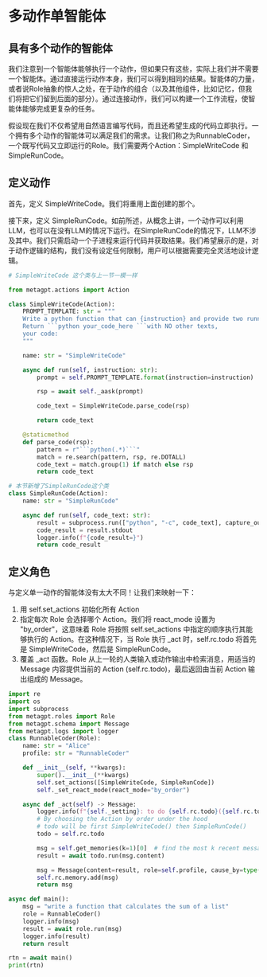 ﻿# 多动作单智能体

## **具有多个动作的智能体**

我们注意到一个智能体能够执行一个动作，但如果只有这些，实际上我们并不需要一个智能体。通过直接运行动作本身，我们可以得到相同的结果。智能体的力量，或者说Role抽象的惊人之处，在于动作的组合（以及其他组件，比如记忆，但我们将把它们留到后面的部分）。通过连接动作，我们可以构建一个工作流程，使智能体能够完成更复杂的任务。

假设现在我们不仅希望用自然语言编写代码，而且还希望生成的代码立即执行。一个拥有多个动作的智能体可以满足我们的需求。让我们称之为RunnableCoder，一个既写代码又立即运行的Role。我们需要两个Action：SimpleWriteCode 和 SimpleRunCode。

## **定义动作**

首先，定义 SimpleWriteCode。我们将重用上面创建的那个。

接下来，定义 SimpleRunCode。如前所述，从概念上讲，一个动作可以利用LLM，也可以在没有LLM的情况下运行。在SimpleRunCode的情况下，LLM不涉及其中。我们只需启动一个子进程来运行代码并获取结果。我们希望展示的是，对于动作逻辑的结构，我们没有设定任何限制，用户可以根据需要完全灵活地设计逻辑。


```python
# SimpleWriteCode 这个类与上一节一模一样

from metagpt.actions import Action

class SimpleWriteCode(Action):
    PROMPT_TEMPLATE: str = """
    Write a python function that can {instruction} and provide two runnnable test cases.
    Return ```python your_code_here ```with NO other texts,
    your code:
    """

    name: str = "SimpleWriteCode"

    async def run(self, instruction: str):
        prompt = self.PROMPT_TEMPLATE.format(instruction=instruction)

        rsp = await self._aask(prompt)

        code_text = SimpleWriteCode.parse_code(rsp)

        return code_text

    @staticmethod
    def parse_code(rsp):
        pattern = r"```python(.*)```"
        match = re.search(pattern, rsp, re.DOTALL)
        code_text = match.group(1) if match else rsp
        return code_text
```


```python
# 本节新增了SimpleRunCode这个类
class SimpleRunCode(Action):
    name: str = "SimpleRunCode"

    async def run(self, code_text: str):
        result = subprocess.run(["python", "-c", code_text], capture_output=True, text=True)
        code_result = result.stdout
        logger.info(f"{code_result=}")
        return code_result
```

## **定义角色**

与定义单一动作的智能体没有太大不同！让我们来映射一下：

1. 用 self.set\_actions 初始化所有 Action
2. 指定每次 Role 会选择哪个 Action。我们将 react\_mode 设置为 "by\_order"，这意味着 Role 将按照 self.set\_actions 中指定的顺序执行其能够执行的 Action。在这种情况下，当 Role 执行 \_act 时，self.rc.todo 将首先是 SimpleWriteCode，然后是 SimpleRunCode。
3. 覆盖 \_act 函数。Role 从上一轮的人类输入或动作输出中检索消息，用适当的 Message 内容提供当前的 Action (self.rc.todo)，最后返回由当前 Action 输出组成的 Message。


```python
import re
import os
import subprocess
from metagpt.roles import Role
from metagpt.schema import Message
from metagpt.logs import logger
class RunnableCoder(Role):
    name: str = "Alice"
    profile: str = "RunnableCoder"

    def __init__(self, **kwargs):
        super().__init__(**kwargs)
        self.set_actions([SimpleWriteCode, SimpleRunCode])
        self._set_react_mode(react_mode="by_order")

    async def _act(self) -> Message:
        logger.info(f"{self._setting}: to do {self.rc.todo}({self.rc.todo.name})")
        # By choosing the Action by order under the hood
        # todo will be first SimpleWriteCode() then SimpleRunCode()
        todo = self.rc.todo

        msg = self.get_memories(k=1)[0]  # find the most k recent messages
        result = await todo.run(msg.content)

        msg = Message(content=result, role=self.profile, cause_by=type(todo))
        self.rc.memory.add(msg)
        return msg
```

```python
async def main():
    msg = "write a function that calculates the sum of a list"
    role = RunnableCoder()
    logger.info(msg)
    result = await role.run(msg)
    logger.info(result)
    return result

rtn = await main()
print(rtn)
```
